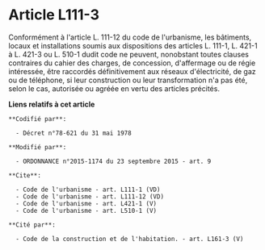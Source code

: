 # Article L111-3

Conformément à l'article L. 111-12 du code de l'urbanisme, les bâtiments, locaux et installations soumis aux dispositions des
articles L. 111-1, L. 421-1 à L. 421-3 ou L. 510-1 dudit code ne peuvent, nonobstant toutes clauses contraires du cahier des
charges, de concession, d'affermage ou de régie intéressée, être raccordés définitivement aux réseaux d'électricité, de gaz
ou de téléphone, si leur construction ou leur transformation n'a pas été, selon le cas, autorisée ou agréée en vertu des
articles précités.

**Liens relatifs à cet article**

	**Codifié par**:

	  - Décret n°78-621 du 31 mai 1978

	**Modifié par**:

	  - ORDONNANCE n°2015-1174 du 23 septembre 2015 - art. 9

	**Cite**:

	  - Code de l'urbanisme - art. L111-1 (VD)
	  - Code de l'urbanisme - art. L111-12 (VD)
	  - Code de l'urbanisme - art. L421-1 (V)
	  - Code de l'urbanisme - art. L510-1 (V)

	**Cité par**:

	  - Code de la construction et de l'habitation. - art. L161-3 (V)
